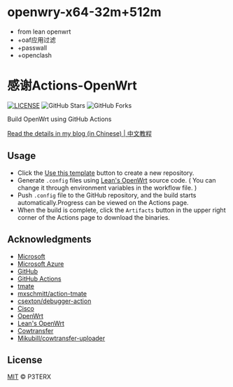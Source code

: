 # openwry-x64-32m+512m
- from lean openwrt
- +oaf应用过滤
- +passwall
- +openclash

# 感谢Actions-OpenWrt

[![LICENSE](https://img.shields.io/github/license/mashape/apistatus.svg?style=flat-square&label=LICENSE)](https://github.com/P3TERX/Actions-OpenWrt/blob/master/LICENSE)
![GitHub Stars](https://img.shields.io/github/stars/P3TERX/Actions-OpenWrt.svg?style=flat-square&label=Stars&logo=github)
![GitHub Forks](https://img.shields.io/github/forks/P3TERX/Actions-OpenWrt.svg?style=flat-square&label=Forks&logo=github)

Build OpenWrt using GitHub Actions

[Read the details in my blog (in Chinese) | 中文教程](https://p3terx.com/archives/build-openwrt-with-github-actions.html)

## Usage

- Click the [Use this template](https://github.com/P3TERX/Actions-OpenWrt/generate) button to create a new repository.
- Generate `.config` files using [Lean's OpenWrt](https://github.com/coolsnowwolf/lede) source code. ( You can change it through environment variables in the workflow file. )
- Push `.config` file to the GitHub repository, and the build starts automatically.Progress can be viewed on the Actions page.
- When the build is complete, click the `Artifacts` button in the upper right corner of the Actions page to download the binaries.

## Acknowledgments

- [Microsoft](https://www.microsoft.com)
- [Microsoft Azure](https://azure.microsoft.com)
- [GitHub](https://github.com)
- [GitHub Actions](https://github.com/features/actions)
- [tmate](https://github.com/tmate-io/tmate)
- [mxschmitt/action-tmate](https://github.com/mxschmitt/action-tmate)
- [csexton/debugger-action](https://github.com/csexton/debugger-action)
- [Cisco](https://www.cisco.com/)
- [OpenWrt](https://github.com/openwrt/openwrt)
- [Lean's OpenWrt](https://github.com/coolsnowwolf/lede)
- [Cowtransfer](https://cowtransfer.com)
- [Mikubill/cowtransfer-uploader](https://github.com/Mikubill/cowtransfer-uploader)

## License

[MIT](https://github.com/P3TERX/Actions-OpenWrt/blob/master/LICENSE) © P3TERX
